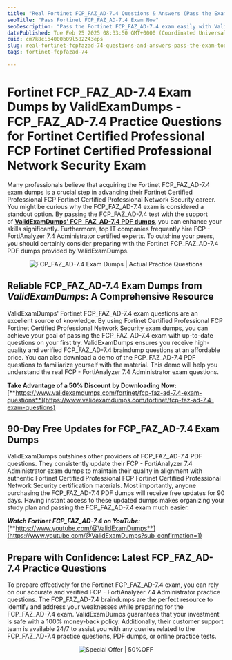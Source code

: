 ```yaml
---
title: "Real Fortinet FCP_FAZ_AD-7.4 Questions & Answers (Pass the Exam Today!)"
seoTitle: "Pass Fortinet FCP_FAZ_AD-7.4 Exam Now"
seoDescription: "Pass the Fortinet FCP_FAZ_AD-7.4 exam easily with ValidExamDumps' verified questions and 90-day updates. Get a 50% discount now"
datePublished: Tue Feb 25 2025 08:33:50 GMT+0000 (Coordinated Universal Time)
cuid: cm7k8cio4000b09l582243eps
slug: real-fortinet-fcpfazad-74-questions-and-answers-pass-the-exam-today
tags: fortinet-fcpfazad-74

---
```


# **Fortinet FCP\_FAZ\_AD-7.4 Exam Dumps by ValidExamDumps - FCP\_FAZ\_AD-7.4 Practice Questions for Fortinet Certified Professional FCP Fortinet Certified Professional Network Security Exam**

Many professionals believe that acquiring the Fortinet FCP\_FAZ\_AD-7.4 exam dumps is a crucial step in advancing their Fortinet Certified Professional FCP Fortinet Certified Professional Network Security career. You might be curious why the FCP\_FAZ\_AD-7.4 exam is considered a standout option. By passing the FCP\_FAZ\_AD-7.4 test with the support of [**ValidExamDumps' FCP\_FAZ\_AD-7.4 PDF dumps**](https://www.validexamdumps.com/fortinet/fcp-faz-ad-7.4-exam-questions), you can enhance your skills significantly. Furthermore, top IT companies frequently hire FCP - FortiAnalyzer 7.4 Administrator certified experts. To outshine your peers, you should certainly consider preparing with the Fortinet FCP\_FAZ\_AD-7.4 PDF dumps provided by ValidExamDumps.

<center><img src="https://www.validexamdumps.com/uploads/banners/1709651572_Banner29.png" alt="FCP_FAZ_AD-7.4 Exam Dumps | Actual Practice Questions" /></center>

## **Reliable FCP\_FAZ\_AD-7.4 Exam Dumps from *ValidExamDumps*: A Comprehensive Resource**

ValidExamDumps' Fortinet FCP\_FAZ\_AD-7.4 exam questions are an excellent source of knowledge. By using Fortinet Certified Professional FCP Fortinet Certified Professional Network Security exam dumps, you can achieve your goal of passing the FCP\_FAZ\_AD-7.4 exam with up-to-date questions on your first try. ValidExamDumps ensures you receive high-quality and verified FCP\_FAZ\_AD-7.4 braindump questions at an affordable price. You can also download a demo of the FCP\_FAZ\_AD-7.4 PDF questions to familiarize yourself with the material. This demo will help you understand the real FCP - FortiAnalyzer 7.4 Administrator exam questions.

**Take Advantage of a 50% Discount by Downloading Now:** [**https://www.validexamdumps.com/fortinet/fcp-faz-ad-7.4-exam-questions**](https://www.validexamdumps.com/fortinet/fcp-faz-ad-7.4-exam-questions)

## **90-Day Free Updates for FCP\_FAZ\_AD-7.4 Exam Dumps**

ValidExamDumps outshines other providers of FCP\_FAZ\_AD-7.4 PDF questions. They consistently update their FCP - FortiAnalyzer 7.4 Administrator exam dumps to maintain their quality in alignment with authentic Fortinet Certified Professional FCP Fortinet Certified Professional Network Security certification materials. Most importantly, anyone purchasing the FCP\_FAZ\_AD-7.4 PDF dumps will receive free updates for 90 days. Having instant access to these updated dumps makes organizing your study plan and passing the FCP\_FAZ\_AD-7.4 exam much easier.

***Watch Fortinet FCP\_FAZ\_AD-7.4 on YouTube:*** [**https://www.youtube.com/@ValidExamDumps**](https://www.youtube.com/@ValidExamDumps?sub_confirmation=1)

## **Prepare with Confidence: Latest FCP\_FAZ\_AD-7.4 Practice Questions**

To prepare effectively for the Fortinet FCP\_FAZ\_AD-7.4 exam, you can rely on our accurate and verified FCP - FortiAnalyzer 7.4 Administrator practice questions. The FCP\_FAZ\_AD-7.4 braindumps are the perfect resource to identify and address your weaknesses while preparing for the FCP\_FAZ\_AD-7.4 exam. ValidExamDumps guarantees that your investment is safe with a 100% money-back policy. Additionally, their customer support team is available 24/7 to assist you with any queries related to the FCP\_FAZ\_AD-7.4 practice questions, PDF dumps, or online practice tests.

<center><img src="https://www.validexamdumps.com/uploads/banners/1705933924_Latest_Exam_B-14.png" alt="Special Offer | 50%OFF" /></center>